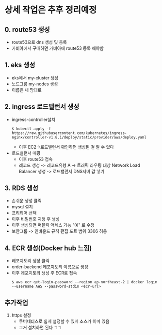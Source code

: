 # 상세 작업은 추후 정리예정

## 0. route53 생성
- route53으로 dns 생성 및 등록
- 가비아에서 구매하면 가비아에 route53 등록 해야함

## 1. eks 생성
- eks에서 my-cluster 생성
- 노드그룹 my-nodes 생성
- 이름은 내 맘대로 

## 2. ingress 로드밸런서 생성
- ingress-controller설치
    ```
    $ kubectl apply -f https://raw.githubusercontent.com/kubernetes/ingress-nginx/controller-v1.8.1/deploy/static/provider/aws/deploy.yaml
    ```
    - 이후 EC2->로드밸런서 확인하면 생성된 걸 알 수 있다
- 로드밸런서 매핑
    - 이후 route53 접속
    - 레코드 생성 -> 레코드유형 A -> 트래픽 라우팅 대상 Network Load Balancer 생성 -> 로드밸런서 DNS서버 값 넣기

## 3. RDS 생성
- 손쉬운 생성 클릭
- mysql 설치
- 프리티어 선택
- 이후 비밀번호 지정 후 생성
- 이후 생성되면 퍼블릭 액세스 가능 "예" 로 수정
- 보안그룹 -> 인바운드 규칙 편집 포트 범위 3306 허용

## 4. ECR 생성(Docker hub 느낌)
- 레포지토리 생성 클릭
- order-backend 레포지토리 이름으로 생성
- 이후 레포지토리 생성 후 ECR로 접속
    ```
    $ aws ecr get-login-password --region ap-northeast-2 | docker login --username AWS --password-stdin <ecr-url>
    ```

## 추가작업
1. https 설정
    - 쿠버네티스로 쉽게 설정할 수 있게 소스가 이미 있음
    - 그거 설치하면 된다 ㄱㄱ